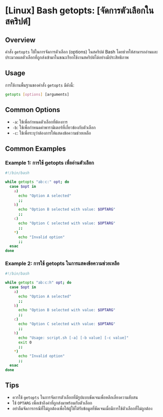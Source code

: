 # [Linux] Bash getopts: [จัดการตัวเลือกในสคริปต์]

## Overview
คำสั่ง `getopts` ใช้ในการจัดการตัวเลือก (options) ในสคริปต์ Bash โดยช่วยให้สามารถอ่านและประมวลผลตัวเลือกที่ถูกส่งเข้ามาในขณะเรียกใช้งานสคริปต์ได้อย่างมีประสิทธิภาพ

## Usage
การใช้งานพื้นฐานของคำสั่ง `getopts` มีดังนี้:

```bash
getopts [options] [arguments]
```

## Common Options
- `-a`: ใช้เพื่อกำหนดตัวเลือกที่ต้องการ
- `-b`: ใช้เพื่อกำหนดค่าพารามิเตอร์ที่เกี่ยวข้องกับตัวเลือก
- `-c`: ใช้เพื่อระบุว่าต้องการให้แสดงข้อความช่วยเหลือ

## Common Examples

### Example 1: การใช้ getopts เพื่ออ่านตัวเลือก
```bash
#!/bin/bash

while getopts "ab:c:" opt; do
  case $opt in
    a)
      echo "Option A selected"
      ;;
    b)
      echo "Option B selected with value: $OPTARG"
      ;;
    c)
      echo "Option C selected with value: $OPTARG"
      ;;
    *)
      echo "Invalid option"
      ;;
  esac
done
```

### Example 2: การใช้ getopts ในการแสดงข้อความช่วยเหลือ
```bash
#!/bin/bash

while getopts "ab:c:h" opt; do
  case $opt in
    a)
      echo "Option A selected"
      ;;
    b)
      echo "Option B selected with value: $OPTARG"
      ;;
    c)
      echo "Option C selected with value: $OPTARG"
      ;;
    h)
      echo "Usage: script.sh [-a] [-b value] [-c value]"
      exit 0
      ;;
    *)
      echo "Invalid option"
      ;;
  esac
done
```

## Tips
- ควรใช้ `getopts` ในการจัดการตัวเลือกที่มีรูปแบบชัดเจนเพื่อหลีกเลี่ยงความสับสน
- ใช้ `OPTARG` เพื่อเข้าถึงค่าที่ถูกส่งมาพร้อมกับตัวเลือก
- อย่าลืมจัดการกรณีที่ไม่ถูกต้องเพื่อให้ผู้ใช้ได้รับข้อมูลที่ชัดเจนเมื่อมีการใช้ตัวเลือกที่ไม่ถูกต้อง